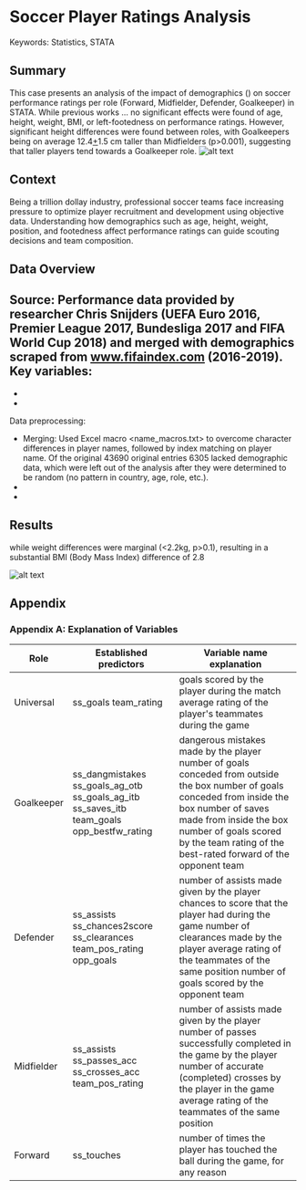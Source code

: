 # Soccer Player Ratings Analysis
Keywords: Statistics, STATA

## Summary
This case presents an analysis of the impact of demographics () on soccer performance ratings per role (Forward, Midfielder, Defender, Goalkeeper) in STATA. While previous works ... no significant effects were found of age, height, weight, BMI, or left-footedness on performance ratings. However, significant height differences were found between roles, with Goalkeepers being on average 12.4<ins>+</ins>1.5 cm taller than Midfielders (p>0.001), suggesting that taller players tend towards a Goalkeeper role.
![alt text](https://github.com/JorisRoelofs/Portfolio/blob/main/image.jpg?raw=true)

## Context
Being a trillion dollay industry, professional soccer teams face increasing pressure to optimize player recruitment and development using objective data. Understanding how demographics such as age, height, weight, position, and footedness affect performance ratings can guide scouting decisions and team composition.

## Data Overview
Source: Performance data provided by researcher Chris Snijders (UEFA Euro 2016, Premier League 2017, Bundesliga 2017 and FIFA World Cup 2018) and merged with demographics scraped from www.fifaindex.com (2016-2019).
Key variables:
- 
- 
- 
Data preprocessing:
- Merging: Used Excel macro <name_macros.txt> to overcome character differences in player names, followed by index matching on player name. Of the original 43690 original entries 6305 lacked demographic data, which were left out of the analysis after they were determined to be random (no pattern in country, age, role, etc.).
- 
- 

## Results
while weight differences were marginal (<2.2kg, p>0.1), resulting in a substantial BMI (Body Mass Index) difference of 2.8

![alt text](https://github.com/JorisRoelofs/[reponame]/blob/[branch]/image.jpg?raw=true)

## Appendix
### Appendix A: Explanation of Variables
|     Role                |     Established   predictors                                                                                          |     Variable name   explanation                                                                                                                                                                                                                                                               |
|-------------------------|-----------------------------------------------------------------------------------------------------------------------|-----------------------------------------------------------------------------------------------------------------------------------------------------------------------------------------------------------------------------------------------------------------------------------------------|
|     Universal           |     ss_goals     team_rating                                                                                          |     goals scored by the player during the match     average rating of the player's teammates during the game                                                                                                                                                                                  |
|     Goalkeeper          |     ss_dangmistakes     ss_goals_ag_otb     ss_goals_ag_itb     ss_saves_itb     team_goals      opp_bestfw_rating    |     dangerous mistakes made by the player     number of goals conceded from outside the box     number of goals conceded from inside the box     number of saves made from inside the box     number of goals scored by the team     rating of the best-rated forward of the opponent team    |
|     Defender            |     ss_assists     ss_chances2score     ss_clearances     team_pos_rating     opp_goals                               |     number of assists made given by the player     chances to score that the player had during the game     number of clearances made by the player     average rating of the teammates of the same position     number of goals scored by the opponent team                                  |
|     Midfielder          |     ss_assists     ss_passes_acc     ss_crosses_acc     team_pos_rating                                               |     number of assists made given by the player     number of passes successfully completed in the game by the player     number of accurate (completed) crosses by the player in the game     average rating of the teammates of the same position                                            |
|     Forward             |     ss_touches                                                                                                        |     number of times the player has touched the ball during the game, for any reason                                                                                                                                                                                                           |